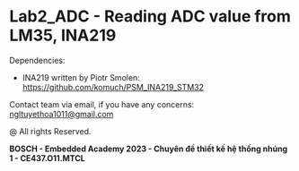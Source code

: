 # Lab2_ADC - Reading ADC value from LM35, INA219

Dependencies:
- INA219 written by Piotr Smolen: https://github.com/komuch/PSM_INA219_STM32

Contact team via email, if you have any concerns: ngltuyethoa1011@gmail.com

@ All rights Reserved.

<b>BOSCH - Embedded Academy 2023 - Chuyên đề thiết kế hệ thống nhúng 1 - CE437.O11.MTCL</b>

